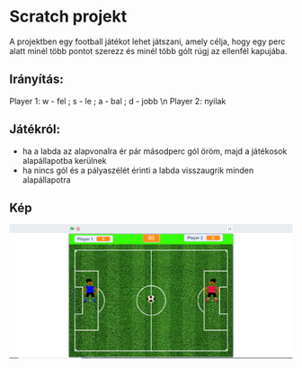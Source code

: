 # Scratch projekt
A projektben egy football játékot lehet játszani, amely célja, hogy egy perc alatt minél több pontot szerezz és minél több gólt rúgj az ellenfél kapujába.

## Irányítás:
Player 1: w - fel ; s - le ; a - bal ; d - jobb \n
Player 2: nyilak

## Játékról:
- ha a labda az alapvonalra ér pár másodperc gól öröm, majd a játékosok alapállapotba kerülnek
- ha nincs gól és a pályaszélét érinti a labda visszaugrik minden alapállapotra

## Kép

![Játék kinézete](scratch.png)
